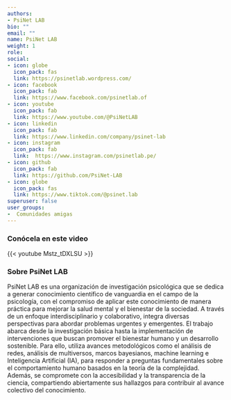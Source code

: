 ```yaml
---
authors:
- PsiNet LAB
bio: ""
email: ""
name: PsiNet LAB
weight: 1
role: 
social:
- icon: globe
  icon_pack: fas
  link: https://psinetlab.wordpress.com/
- icon: facebook
  icon_pack: fab
  link: https://www.facebook.com/psinetlab.of
- icon: youtube
  icon_pack: fab
  link: https://www.youtube.com/@PsiNetLAB
- icon: linkedin
  icon_pack: fab
  link: https://www.linkedin.com/company/psinet-lab
- icon: instagram
  icon_pack: fab
  link:  https://www.instagram.com/psinetlab.pe/
- icon: github
  icon_pack: fab
  link: https://github.com/PsiNet-LAB
- icon: globe
  icon_pack: fas
  link: https://www.tiktok.com/@psinet.lab
superuser: false
user_groups:
-  Comunidades amigas
---
```


### Conócela en este video

{{< youtube Mstz_tDXLSU >}} 

### Sobre PsiNet LAB

PsiNet LAB es una organización de investigación psicológica que se dedica a generar conocimiento científico de vanguardia en el campo de la psicología, con el compromiso de aplicar este conocimiento de manera práctica para mejorar la salud mental y el bienestar de la sociedad. A través de un enfoque interdisciplinario y colaborativo, integra diversas perspectivas para abordar problemas urgentes y emergentes. El trabajo abarca desde la investigación básica hasta la implementación de intervenciones que buscan promover el bienestar humano y un desarrollo sostenible. Para ello, utiliza avances metodológicos como el análisis de redes, análisis de multiversos, marcos bayesianos, machine learning e Inteligencia Artificial (IA), para responder a preguntas fundamentales sobre el comportamiento humano basados en la teoría de la complejidad. Además, se compromete con la accesibilidad y la transparencia de la ciencia, compartiendo abiertamente sus hallazgos para contribuir al avance colectivo del conocimiento.
